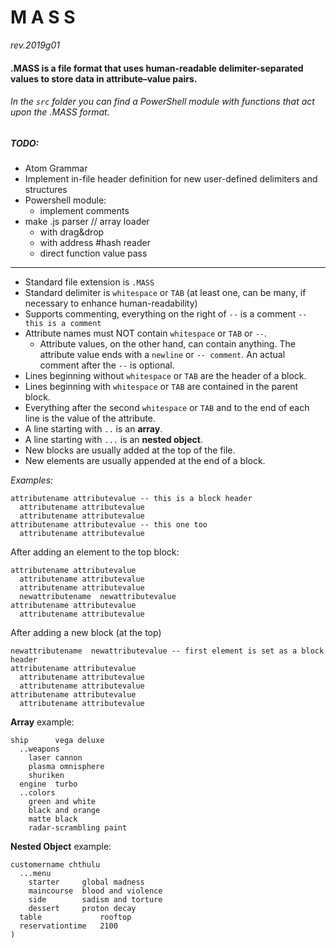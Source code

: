 # M A S S
_rev.2019g01_
#### .MASS is a file format that uses human-readable delimiter-separated values to store data in attribute–value pairs.
###### In the `src` folder you can find a PowerShell module with functions that act upon the .MASS format.
##### TODO:
  * Atom Grammar
  * Implement in-file header definition for new user-defined delimiters and structures
  * Powershell module:
    - implement comments
  * make .js parser // array loader
    - with drag&drop
    - with address #hash reader
    - direct function value pass
---  
* Standard file extension is `.MASS`
* Standard delimiter is `whitespace` or `TAB` (at least one, can be many, if necessary to enhance human-readability)
* Supports commenting, everything on the right of `--` is a comment `-- this is a comment`
* Attribute names must NOT contain `whitespace` or `TAB` or `--`.
  - Attribute values, on the other hand, can contain anything. The attribute value ends with a `newline` or `-- comment`. An actual comment after the `--` is optional.
* Lines beginning without `whitespace` or `TAB` are the header of a block.
* Lines beginning with `whitespace` or `TAB` are contained in the parent block.
* Everything after the second `whitespace` or `TAB` and to the end of each line is the value of the attribute.
* A line starting with `..` is an **array**.
* A line starting with `...` is an **nested object**.
* New blocks are usually added at the top of the file.
* New elements are usually appended at the end of a block.

_Examples:_

~~~~
attributename attributevalue -- this is a block header
  attributename attributevalue
  attributename attributevalue
attributename attributevalue -- this one too
  attributename attributevalue
~~~~
After adding an element to the top block:
~~~~
attributename attributevalue
  attributename attributevalue
  attributename attributevalue
  newattributename  newattributevalue
attributename attributevalue
  attributename attributevalue
~~~~
After adding a new block (at the top)
~~~~
newattributename  newattributevalue -- first element is set as a block header
attributename attributevalue
  attributename attributevalue
  attributename attributevalue
attributename attributevalue
  attributename attributevalue
~~~~

**Array** example:
~~~~
ship      vega deluxe
  ..weapons
    laser cannon
    plasma omnisphere
    shuriken
  engine  turbo
  ..colors
    green and white
    black and orange
    matte black
    radar-scrambling paint
~~~~

**Nested Object** example:
~~~~
customername chthulu
  ...menu
    starter     global madness
    maincourse  blood and violence
    side        sadism and torture
    dessert     proton decay
  table             rooftop
  reservationtime   2100
)
~~~~
